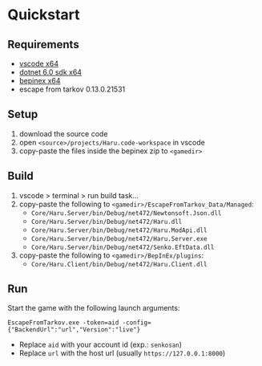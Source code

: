 # Quickstart

## Requirements

- [vscode x64](https://code.visualstudio.com/docs/?dv=win64)
- [dotnet 6.0 sdk x64](https://dotnet.microsoft.com/en-us/download/dotnet/6.0)
- [bepinex x64](https://github.com/BepInEx/BepInEx/releases/latest)
- escape from tarkov 0.13.0.21531

## Setup

1. download the source code
2. open `<source>/projects/Haru.code-workspace` in vscode
3. copy-paste the files inside the bepinex zip to `<gamedir>`

## Build

1. vscode > terminal > run build task...
2. copy-paste the following to `<gamedir>/EscapeFromTarkov_Data/Managed`:
    - `Core/Haru.Server/bin/Debug/net472/Newtonsoft.Json.dll`
    - `Core/Haru.Server/bin/Debug/net472/Haru.dll`
    - `Core/Haru.Server/bin/Debug/net472/Haru.ModApi.dll`
    - `Core/Haru.Server/bin/Debug/net472/Haru.Server.exe`
    - `Core/Haru.Server/bin/Debug/net472/Senko.EftData.dll`
3. copy-paste the following to `<gamedir>/BepInEx/plugins`:
    - `Core/Haru.Client/bin/Debug/net472/Haru.Client.dll`

## Run

Start the game with the following launch arguments:

```
EscapeFromTarkov.exe -token=aid -config={"BackendUrl":"url","Version":"live"}
```

- Replace `aid` with your account id (exp.: `senkosan`)
- Replace `url` with the host url (usually `https://127.0.0.1:8000`)
